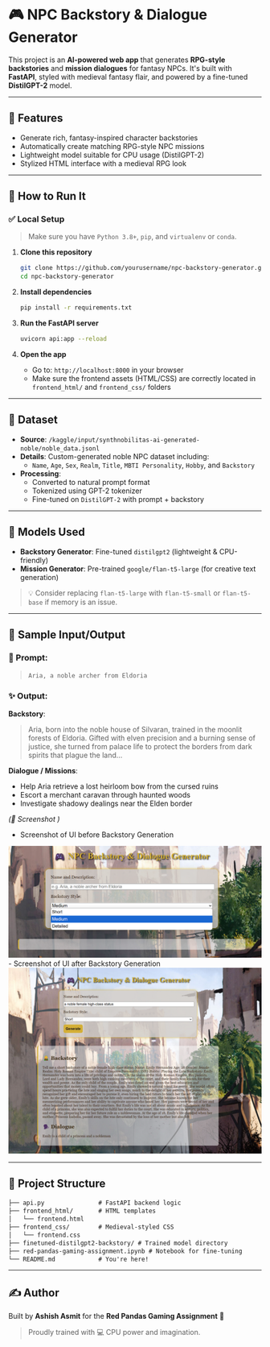 
# 🎮 NPC Backstory & Dialogue Generator

This project is an **AI-powered web app** that generates **RPG-style backstories** and **mission dialogues** for fantasy NPCs. It's built with **FastAPI**, styled with medieval fantasy flair, and powered by a fine-tuned **DistilGPT-2** model.

---

## 🔧 Features

- Generate rich, fantasy-inspired character backstories
- Automatically create matching RPG-style NPC missions
- Lightweight model suitable for CPU usage (DistilGPT-2)
- Stylized HTML interface with a medieval RPG look

---

## 🚀 How to Run It

### ✅ Local Setup
> Make sure you have `Python 3.8+`, `pip`, and `virtualenv` or `conda`.

1. **Clone this repository**
   ```bash
   git clone https://github.com/yourusername/npc-backstory-generator.git
   cd npc-backstory-generator
   ```

2. **Install dependencies**
   ```bash
   pip install -r requirements.txt
   ```

3. **Run the FastAPI server**
   ```bash
   uvicorn api:app --reload
   ```

4. **Open the app**
   - Go to: `http://localhost:8000` in your browser
   - Make sure the frontend assets (HTML/CSS) are correctly located in `frontend_html/` and `frontend_css/` folders

---

## 💾 Dataset

- **Source**: `/kaggle/input/synthnobilitas-ai-generated-noble/noble_data.jsonl`
- **Details**: Custom-generated noble NPC dataset including:
  - `Name`, `Age`, `Sex`, `Realm`, `Title`, `MBTI Personality`, `Hobby`, and `Backstory`
- **Processing**:
  - Converted to natural prompt format
  - Tokenized using GPT-2 tokenizer
  - Fine-tuned on `DistilGPT-2` with prompt + backstory

---

## 🧠 Models Used

- **Backstory Generator**: Fine-tuned `distilgpt2` (lightweight & CPU-friendly)
- **Mission Generator**: Pre-trained `google/flan-t5-large` (for creative text generation)

> 💡 Consider replacing `flan-t5-large` with `flan-t5-small` or `flan-t5-base` if memory is an issue.

---

## 📝 Sample Input/Output

### 🧝 Prompt:
> `Aria, a noble archer from Eldoria`

### ✨ Output:
**Backstory**:
> Aria, born into the noble house of Silvaran, trained in the moonlit forests of Eldoria. Gifted with elven precision and a burning sense of justice, she turned from palace life to protect the borders from dark spirits that plague the land...

**Dialogue / Missions**:
- Help Aria retrieve a lost heirloom bow from the cursed ruins
- Escort a merchant caravan through haunted woods
- Investigate shadowy dealings near the Elden border

*(📸 Screenshot )*
- Screenshot of UI before Backstory Generation 
<img src="screenshot-before-generation.png" alt="NPC Generator UI" width="600"/>
- Screenshot of UI after Backstory Generation 
<img src="screenshot-after-generation.png" alt="NPC Generator UI" width="600"/>


---

## 📁 Project Structure

```
├── api.py               # FastAPI backend logic
├── frontend_html/       # HTML templates
│   └── frontend.html
├── frontend_css/        # Medieval-styled CSS
│   └── frontend.css
├── finetuned-distilgpt2-backstory/ # Trained model directory
├── red-pandas-gaming-assignment.ipynb # Notebook for fine-tuning
└── README.md            # You're here!
```

---

## ✍️ Author

Built by **Ashish Asmit** for the **Red Pandas Gaming Assignment** 🐾  
> Proudly trained with 💻 CPU power and imagination.
